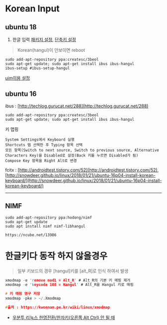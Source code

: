 # Korean Input

## ubuntu 18

1. 한글 입력 [패키지 설정](http://awesometic.tistory.com/87), [단축키 설정](https://steemkr.com/ubuntu/@sjc333/18-04)

> Korean\(hangul\)이 안보이면 reboot

```
sudo add-apt-repository ppa:createsc/3beol
sudo apt-get update; sudo apt-get install ibus ibus-hangul
ibus-setup #ibus-setup-hangul
```

[uim이용 설정](http://progtrend.blogspot.com/2018/06/ubuntu-1804-uim.html)

## ubuntu 16

ibus : [http://techlog.gurucat.net/288](http://techlog.gurucat.net/288)

```
sudo add-apt-repository ppa:createsc/3beol
sudo apt-get update; sudo apt-get install ibus ibus-hangul
```

키 맵핑

```
System Settings에서 Keyboard 실행
Shortcuts 탭 선택한 후 Typing 항목 선택
모든 항목(Switch to next source, Switch to previous source, Alternative Characters Key)을 Disabled로 설정(Back 키를 누르면 Disabled가 됨)
Compose Key 항목을 Right Alt로 변경
```

fcitx : [http://androidtest.tistory.com/52](http://androidtest.tistory.com/52), [http://snowdeer.github.io/linux/2018/01/21/ubuntu-16p04-install-korean-keyboard/](http://snowdeer.github.io/linux/2018/01/21/ubuntu-16p04-install-korean-keyboard/)

---

## NIMF

```
sudo add-apt-repository ppa:hodong/nimf
sudo apt-get update
sudo apt install nimf nimf-libhangul

https://ncube.net/13986
```

# 한글키다 동작 하지 않을경우 

> 일부 키보드의 경우 [hangul]키를 [alt_R]로 인식 하여서 발생 

```c
xmodmap -e 'remove mod1 = Alt_R' # Alt_R의 기본 키 매핑 제거
xmodmap -e 'keycode 108 = Hangul' # Alt_R을 Hangul 키로 매핑

# 키 매핑 영구 저장
xmodmap -pke > ~/.Xmodmap

#출처 : https://kwonnam.pe.kr/wiki/linux/xmodmap
```

- [우분투 리눅스 한영전환/한자키(오른쪽 Alt Ctrl) 안 될 때](https://jimnong.tistory.com/939)

